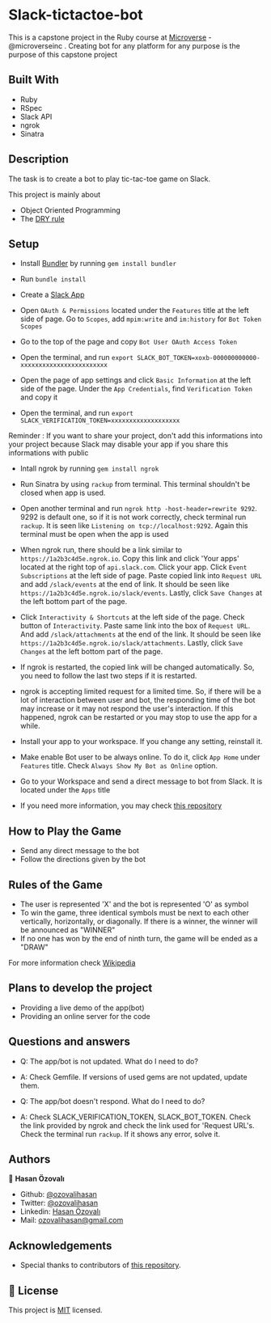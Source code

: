 # Slack-tictactoe-bot

This is a capstone project in the Ruby course at [Microverse](https://www.microverse.org/) - @microverseinc . Creating bot for any platform for any purpose is the purpose of this capstone project

## Built With

- Ruby
- RSpec
- Slack API
- ngrok
- Sinatra

## Description

The task is to create a bot to play tic-tac-toe game on Slack.

This project is mainly about

- Object Oriented Programming
- The [DRY rule](https://en.wikipedia.org/wiki/Don%27t_repeat_yourself)

## Setup

- Install [Bundler](https://github.com/rubygems/bundler) by running `gem install bundler`

- Run `bundle install`

- Create a [Slack App](https://api.slack.com/start)

- Open `OAuth & Permissions` located under the `Features` title at the left side of page. Go to `Scopes`, add `mpim:write` and `im:history` for `Bot Token Scopes`

- Go to the top of the page and copy `Bot User OAuth Access Token`

- Open the terminal, and run `export SLACK_BOT_TOKEN=xoxb-000000000000-xxxxxxxxxxxxxxxxxxxxxxxx`

- Open the page of app settings and click `Basic Information` at the left side of the page. Under the `App Credentials`, find `Verification Token` and copy it

- Open the terminal, and run `export SLACK_VERIFICATION_TOKEN=xxxxxxxxxxxxxxxxxxx`

Reminder : If you want to share your project, don't add this informations into your project because Slack may disable your app if you share this informations with public

- Intall ngrok by running `gem install ngrok`

- Run Sinatra by using `rackup` from terminal. This terminal shouldn't be closed when app is used.

- Open another terminal and run `ngrok http -host-header=rewrite 9292`. 9292 is default one, so if it is not work correctly, check terminal run `rackup`. It is seen like `Listening on tcp://localhost:9292`. Again this terminal must be open when the app is used

- When ngrok run, there should be a link similar to `https://1a2b3c4d5e.ngrok.io`. Copy this link and click 'Your apps' located at the right top of `api.slack.com`. Click your app. Click `Event Subscriptions` at the left side of page. Paste copied link into `Request URL` and add `/slack/events` at the end of link. It should be seen like `https://1a2b3c4d5e.ngrok.io/slack/events`. Lastly, click `Save Changes` at the left bottom part of the page.

- Click `Interactivity & Shortcuts` at the left side of the page. Check button of `Interactivity`. Paste same link into the box of `Request URL`. And add `/slack/attachments` at the end of the link. It should be seen like `https://1a2b3c4d5e.ngrok.io/slack/attachments`. Lastly, click `Save Changes` at the left bottom part of the page.

- If ngrok is restarted, the copied link will be changed automatically. So, you need to follow the last two steps if it is restarted.

- ngrok is accepting limited request for a limited time. So, if there will be a lot of interaction between user and bot, the responding time of the bot may increase or it may not respond the user's interaction. If this happened, ngrok can be restarted or you may stop to use the app for a while.

- Install your app to your workspace. If you change any setting, reinstall it.

- Make enable Bot user to be always online. To do it, click `App Home` under `Features` title. Check `Always Show My Bot as Online` option.

- Go to your Workspace and send a direct message to bot from Slack. It is located under the `Apps` title

- If you need more information, you may check [this repository](https://github.com/slackapi/sample-message-menus-ruby)

## How to Play the Game

- Send any direct message to the bot
- Follow the directions given by the bot

## Rules of the Game

- The user is represented 'X' and the bot is represented 'O' as symbol
- To win the game, three identical symbols must be next to each other vertically, horizontally, or diagonally. If there is a winner, the winner will be announced as "WINNER"
- If no one has won by the end of ninth turn, the game will be ended as a "DRAW"

For more information check [Wikipedia](https://en.wikipedia.org/wiki/Tic-tac-toe)

## Plans to develop the project

- Providing a live demo of the app(bot)
- Providing an online server for the code

## Questions and answers

- Q: The app/bot is not updated. What do I need to do?

* A: Check Gemfile. If versions of used gems are not updated, update them.

- Q: The app/bot doesn't respond. What do I need to do?

* A: Check SLACK_VERIFICATION_TOKEN, SLACK_BOT_TOKEN. Check the link provided by ngrok and check the link used for 'Request URL's. Check the terminal run `rackup`. If it shows any error, solve it.

## Authors

👤 **Hasan Özovalı**

- Github: [@ozovalihasan](https://github.com/ozovalihasan)
- Twitter: [@ozovalihasan](https://twitter.com/ozovalihasan)
- Linkedin: [Hasan Özovalı](https://www.linkedin.com/in/hasan-ozovali/)
- Mail: [ozovalihasan@gmail.com](ozovalihasan@gmail.com)

## Acknowledgements

- Special thanks to contributors of [this repository](https://github.com/slackapi/sample-message-menus-ruby).

## 📝 License

This project is [MIT](https://opensource.org/licenses/MIT) licensed.
